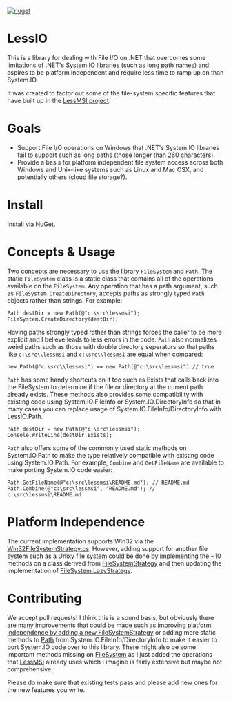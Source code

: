 [![nuget](https://img.shields.io/nuget/v/LessIO.svg)](https://www.nuget.org/packages/LessIO/)

 
LessIO
========
This is a library for dealing with File I/O on .NET that overcomes some limitations of .NET's System.IO libraries (such as long path names) and aspires to be platform independent and require less time to ramp up on than System.IO.

It was created to factor out some of the file-system specific features that have built up in the [LessMSI project](https://github.com/activescott/lessmsi).


Goals
========
* Support File I/O operations on Windows that .NET's System.IO libraries fail to support such as long paths (those longer than 260 characters).
* Provide a basis for platform independent file system access across both Windows and Unix-like systems such as Linux and Mac OSX, and potentially others (cloud file storage?).

Install
========
Install [via NuGet](https://www.nuget.org/packages/LessIO/).

Concepts & Usage
========
Two concepts are necessary to use the library `FileSystem` and `Path`. The static `FileSystem` class is a static class that contains all of the operations available on the `FileSystem`. Any operation that has a path argument, such as `FileSystem.CreateDirectory`, accepts paths as strongly typed `Path` objects rather than strings. For example:

    Path destDir = new Path(@"c:\src\lessmsi");
    FileSystem.CreateDirectory(destDir);

Having paths strongly typed rather than strings forces the caller to be more explicit and I believe leads to less errors in the code. `Path` also normalizes weird paths such as those with double directory seperators so that paths like `c:\src\\lessmsi` and `c:\src\\lessmsi` are equal when compared:

    new Path(@"c:\src\\lessmsi") == new Path(@"c:\src\lessmsi") // true

`Path` has some handy shortcuts on it too such as Exists that calls back into the FileSystem to determine if the file or directory at the current path already exists. 
These methods also provides some compatibility with existing code using System.IO.FileInfo or System.IO.DirectoryInfo so that in many cases you can replace usage of System.IO.FileInfo/DirectoryInfo with LessIO.Path.

    Path destDir = new Path(@"c:\src\lessmsi");
    Console.WriteLine(destDir.Exists);

`Path` also offers some of the commonly used static methods on System.IO.Path to make the type relatively compatible with existing code using System.IO.Path. For example, `Combine` and `GetFileName` are available to make porting System.IO code easier:

    Path.GetFileName(@"c:\src\lessmsi\README.md"); // README.md
    Path.Combine(@"c:\src\lessmsi", "README.md"); // c:\src\lessmsi\README.md


Platform Independence
========
The current implementation supports Win32 via the [Win32FileSystemStrategy.cs](https://github.com/activescott/LessIO/blob/master/src/LessIO/Strategies/Win32/Win32FileSystemStrategy.cs). However, adding support for another file system such as a Unixy file system could be done by implementing the ~10 methods on a class derived from [FileSystemStrategy](https://github.com/activescott/LessIO/blob/master/src/LessIO/Strategies/FileSystemStrategy.cs) and then updating the implementation of [FileSystem.LazyStrategy](https://github.com/activescott/LessIO/blob/master/src/LessIO/FileSystem.cs).


Contributing
========
We accept pull requests! I think this is a sound basis, but obviously there are many improvements that could be made such as [improving platform independence by adding a new FileSystemStrategy](#platform-independence) or adding more static methods to [Path](https://github.com/activescott/LessIO/blob/master/src/LessIO/Path.cs) from System.IO.FileInfo/DirectoryInfo to make it easier to port System.IO code over to this library. There might also be some important methods missing on [FileSystem](https://github.com/activescott/LessIO/blob/master/src/LessIO/FileSystem.cs) as I just added the operations that [LessMSI](https://github.com/activescott/LessMSI) already uses which I imagine is fairly extensive but maybe not comprehensive.

Please do make sure that existing tests pass and please add new ones for the new features you write.

